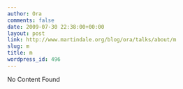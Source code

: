 ```yaml
---
author: Ora
comments: false
date: 2009-07-30 22:38:00+00:00
layout: post
link: http://www.martindale.org/blog/ora/talks/about/m
slug: m
title: m
wordpress_id: 496
---
```


No Content Found
